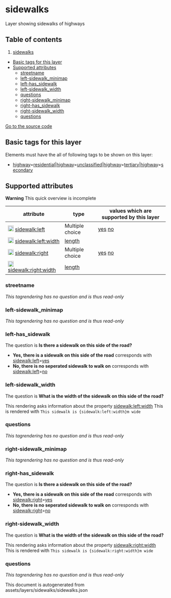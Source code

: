 

 sidewalks 
===========





Layer showing sidewalks of highways




## Table of contents

1. [sidewalks](#sidewalks)
  - [Basic tags for this layer](#basic-tags-for-this-layer)
  - [Supported attributes](#supported-attributes)
    + [streetname](#streetname)
    + [left-sidewalk_minimap](#left-sidewalk_minimap)
    + [left-has_sidewalk](#left-has_sidewalk)
    + [left-sidewalk_width](#left-sidewalk_width)
    + [questions](#questions)
    + [right-sidewalk_minimap](#right-sidewalk_minimap)
    + [right-has_sidewalk](#right-has_sidewalk)
    + [right-sidewalk_width](#right-sidewalk_width)
    + [questions](#questions)








[Go to the source code](../assets/layers/sidewalks/sidewalks.json)



 Basic tags for this layer 
---------------------------



Elements must have the all of following tags to be shown on this layer:



  - <a href='https://wiki.openstreetmap.org/wiki/Key:highway' target='_blank'>highway</a>=<a href='https://wiki.openstreetmap.org/wiki/Tag:highway%3Dresidential' target='_blank'>residential</a>|<a href='https://wiki.openstreetmap.org/wiki/Key:highway' target='_blank'>highway</a>=<a href='https://wiki.openstreetmap.org/wiki/Tag:highway%3Dunclassified' target='_blank'>unclassified</a>|<a href='https://wiki.openstreetmap.org/wiki/Key:highway' target='_blank'>highway</a>=<a href='https://wiki.openstreetmap.org/wiki/Tag:highway%3Dtertiary' target='_blank'>tertiary</a>|<a href='https://wiki.openstreetmap.org/wiki/Key:highway' target='_blank'>highway</a>=<a href='https://wiki.openstreetmap.org/wiki/Tag:highway%3Dsecondary' target='_blank'>secondary</a>




 Supported attributes 
----------------------



**Warning** This quick overview is incomplete



attribute | type | values which are supported by this layer
----------- | ------ | ------------------------------------------
[<img src='https://mapcomplete.osm.be/assets/svg/statistics.svg' height='18px'>](https://taginfo.openstreetmap.org/keys/sidewalk:left#values) [sidewalk:left](https://wiki.openstreetmap.org/wiki/Key:sidewalk:left) | Multiple choice | [yes](https://wiki.openstreetmap.org/wiki/Tag:sidewalk:left%3Dyes) [no](https://wiki.openstreetmap.org/wiki/Tag:sidewalk:left%3Dno)
[<img src='https://mapcomplete.osm.be/assets/svg/statistics.svg' height='18px'>](https://taginfo.openstreetmap.org/keys/sidewalk:left:width#values) [sidewalk:left:width](https://wiki.openstreetmap.org/wiki/Key:sidewalk:left:width) | [length](../SpecialInputElements.md#length) | 
[<img src='https://mapcomplete.osm.be/assets/svg/statistics.svg' height='18px'>](https://taginfo.openstreetmap.org/keys/sidewalk:right#values) [sidewalk:right](https://wiki.openstreetmap.org/wiki/Key:sidewalk:right) | Multiple choice | [yes](https://wiki.openstreetmap.org/wiki/Tag:sidewalk:right%3Dyes) [no](https://wiki.openstreetmap.org/wiki/Tag:sidewalk:right%3Dno)
[<img src='https://mapcomplete.osm.be/assets/svg/statistics.svg' height='18px'>](https://taginfo.openstreetmap.org/keys/sidewalk:right:width#values) [sidewalk:right:width](https://wiki.openstreetmap.org/wiki/Key:sidewalk:right:width) | [length](../SpecialInputElements.md#length) | 




### streetname 



_This tagrendering has no question and is thus read-only_





### left-sidewalk_minimap 



_This tagrendering has no question and is thus read-only_





### left-has_sidewalk 



The question is **Is there a sidewalk on this side of the road?**





  - **Yes, there is a sidewalk on this side of the road** corresponds with <a href='https://wiki.openstreetmap.org/wiki/Key:sidewalk:left' target='_blank'>sidewalk:left</a>=<a href='https://wiki.openstreetmap.org/wiki/Tag:sidewalk:left%3Dyes' target='_blank'>yes</a>
  - **No, there is no seperated sidewalk to walk on** corresponds with <a href='https://wiki.openstreetmap.org/wiki/Key:sidewalk:left' target='_blank'>sidewalk:left</a>=<a href='https://wiki.openstreetmap.org/wiki/Tag:sidewalk:left%3Dno' target='_blank'>no</a>




### left-sidewalk_width 



The question is **What is the width of the sidewalk on this side of the road?**

This rendering asks information about the property  [sidewalk:left:width](https://wiki.openstreetmap.org/wiki/Key:sidewalk:left:width) 
This is rendered with `This sidewalk is {sidewalk:left:width}m wide`



### questions 



_This tagrendering has no question and is thus read-only_





### right-sidewalk_minimap 



_This tagrendering has no question and is thus read-only_





### right-has_sidewalk 



The question is **Is there a sidewalk on this side of the road?**





  - **Yes, there is a sidewalk on this side of the road** corresponds with <a href='https://wiki.openstreetmap.org/wiki/Key:sidewalk:right' target='_blank'>sidewalk:right</a>=<a href='https://wiki.openstreetmap.org/wiki/Tag:sidewalk:right%3Dyes' target='_blank'>yes</a>
  - **No, there is no seperated sidewalk to walk on** corresponds with <a href='https://wiki.openstreetmap.org/wiki/Key:sidewalk:right' target='_blank'>sidewalk:right</a>=<a href='https://wiki.openstreetmap.org/wiki/Tag:sidewalk:right%3Dno' target='_blank'>no</a>




### right-sidewalk_width 



The question is **What is the width of the sidewalk on this side of the road?**

This rendering asks information about the property  [sidewalk:right:width](https://wiki.openstreetmap.org/wiki/Key:sidewalk:right:width) 
This is rendered with `This sidewalk is {sidewalk:right:width}m wide`



### questions 



_This tagrendering has no question and is thus read-only_

 

This document is autogenerated from assets/layers/sidewalks/sidewalks.json